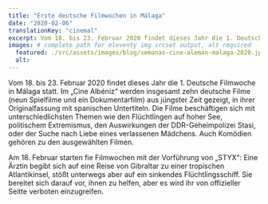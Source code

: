 ```yaml
---
title: "Erste deutsche Filmwochen in Málaga"
date: "2020-02-06"
translationKey: "cinemal"
excerpt: Vom 18. bis 23. Februar 2020 findet dieses Jahr die 1. Deutsche Filmwoche in Málaga statt.
images: # complete path for eleventy img srcset output, alt required
  featured: ./src/assets/images/blog/semanas-cine-aleman-malaga-2020.jpg
  alt:
---
```


Vom 18. bis 23. Februar 2020 findet dieses Jahr die 1. Deutsche Filmwoche in Málaga statt. Im „Cine Albéniz“ werden insgesamt zehn deutsche Filme (neun Spielfilme und ein Dokumentarfilm) aus jüngster Zeit gezeigt, in ihrer Originalfassung mit spanischen Untertiteln. Die Filme beschäftigen sich mit unterschiedlichsten Themen wie den Flüchtlingen auf hoher See, politischem Extremismus, den Auswirkungen der DDR-Geheimpolizei Stasi, oder der Suche nach Liebe eines verlassenen Mädchens. Auch Komödien gehören zu den ausgewählten Filmen.

Am 18. Februar starten fie Filmwochen mit der Vorführung von „STYX“: Eine Ärztin begibt sich auf eine Reise von Gibraltar zu einer tropischen Atlantikinsel, stößt unterwegs aber auf ein sinkendes Flüchtlingsschiff. Sie bereitet sich darauf vor, ihnen zu helfen, aber es wird ihr von offizieller Seitte verboten einzugreifen.
